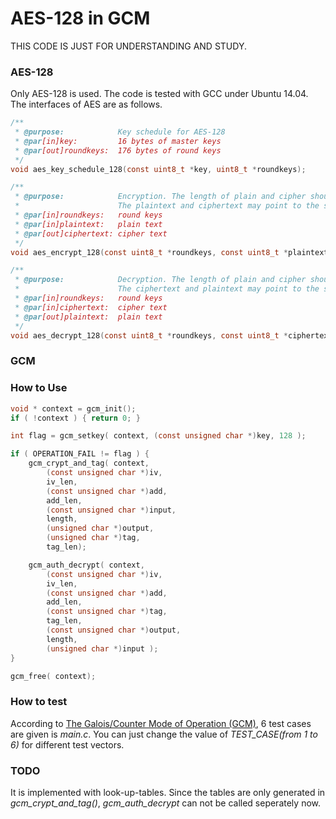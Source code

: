 # AES-128 in GCM
THIS CODE IS JUST FOR UNDERSTANDING AND STUDY.

### AES-128
Only AES-128 is used. The code is tested with GCC under Ubuntu 14.04. The interfaces of AES are as follows.
```C
/**
 * @purpose:			Key schedule for AES-128
 * @par[in]key:			16 bytes of master keys
 * @par[out]roundkeys:	176 bytes of round keys
 */
void aes_key_schedule_128(const uint8_t *key, uint8_t *roundkeys);

/**
 * @purpose:			Encryption. The length of plain and cipher should be one block (16 bytes).
 *						The plaintext and ciphertext may point to the same memory
 * @par[in]roundkeys:	round keys
 * @par[in]plaintext:	plain text
 * @par[out]ciphertext:	cipher text
 */
void aes_encrypt_128(const uint8_t *roundkeys, const uint8_t *plaintext, uint8_t *ciphertext);

/**
 * @purpose:			Decryption. The length of plain and cipher should be one block (16 bytes).
 *						The ciphertext and plaintext may point to the same memory
 * @par[in]roundkeys:	round keys
 * @par[in]ciphertext:	cipher text
 * @par[out]plaintext:	plain text
 */
void aes_decrypt_128(const uint8_t *roundkeys, const uint8_t *ciphertext, uint8_t *plaintext);
```

### GCM

### How to Use
```C
void * context = gcm_init();
if ( !context ) { return 0; }

int flag = gcm_setkey( context, (const unsigned char *)key, 128 );

if ( OPERATION_FAIL != flag ) {
	gcm_crypt_and_tag( context,
		(const unsigned char *)iv,
		iv_len,
		(const unsigned char *)add,
		add_len,
		(const unsigned char *)input,
		length,
		(unsigned char *)output,
		(unsigned char *)tag,
		tag_len);

	gcm_auth_decrypt( context,
		(const unsigned char *)iv,
		iv_len,
		(const unsigned char *)add,
		add_len,
		(const unsigned char *)tag,
		tag_len,
		(const unsigned char *)output,
		length,
		(unsigned char *)input );
}

gcm_free( context);
```

### How to test
According to [The Galois/Counter Mode of Operation (GCM)], 6 test cases are given is *main.c*. You can just change the value of *TEST_CASE(from 1 to 6)* for different test vectors.

### TODO
It is implemented with look-up-tables. Since the tables are only generated in *gcm_crypt_and_tag()*, *gcm_auth_decrypt* can not be called seperately now.

[The Galois/Counter Mode of Operation (GCM)]:<http://csrc.nist.gov/groups/ST/toolkit/BCM/documents/proposedmodes/gcm/gcm-spec.pdf>
